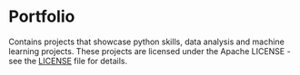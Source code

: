 # Portfolio
Contains projects that showcase python skills, data analysis and machine learning projects.
These projects are licensed under the Apache LICENSE - see the [LICENSE](https://github.com/Ramibouzid/Portfolio/blob/main/LICENSE) file for details.
